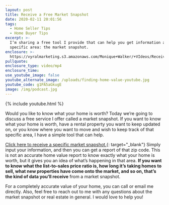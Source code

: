 ```yaml
---
layout: post
title: Receive a Free Market Snapshot
date: 2020-02-11 20:01:56
tags:
  - Home Seller Tips
  - Home Buyer Tips
excerpt: >-
  I’m sharing a free tool I provide that can help you get information about a
  specific area: the market snapshot.
enclosure: >-
  https://vyralmarketing.s3.amazonaws.com/Monique+Walker/+VIdeos/Receive+a+Free+Market+Snapshot.mp4
pullquote:
enclosure_type: video/mp4
enclosure_time:
use_youtube_image: false
youtube_alternate_image: /uploads/finding-home-value-youtube.jpg
youtube_code: g1PA5aGkugE
image: /img/podcast.jpg
---
```


{% include youtube.html %}

Would you like to know what your home is worth? Today we’re going to discuss a free service I offer called a market snapshot. If you want to know what your home is worth, have a rental property you want to keep updated on, or you know where you want to move and wish to keep track of that specific area, I have a simple tool that can help.&nbsp;

[Click here to receive a specific market snapshot.](http://www.phoenix-house-value.com/){: target="_blank"} Simply input your information, and then you can get a report of that zip code. This is not an accurate home value report to know exactly what your home is worth, but it gives you an idea of what’s happening in that area. **If you want to know what the list-to-sales price ratio is, how long it’s taking homes to sell, what new properties have come onto the market, and so on, that’s the kind of data you’ll receive** from a market snapshot.&nbsp;

For a completely accurate value of your home, you can call or email me directly. Also, feel free to reach out to me with any questions about the market snapshot or real estate in general. I would love to help you\!
